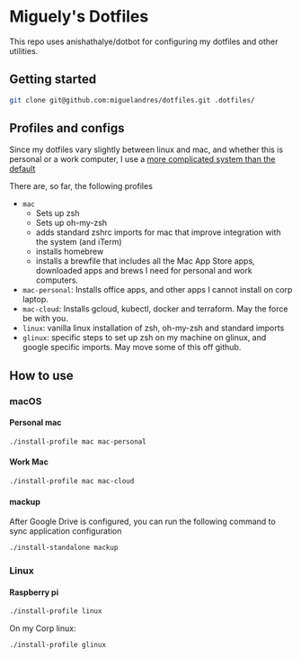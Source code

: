 # Miguely's Dotfiles

This repo uses anishathalye/dotbot for configuring my dotfiles and other utilities.

## Getting started

```sh
git clone git@github.com:miguelandres/dotfiles.git .dotfiles/
```

## Profiles and configs

Since my dotfiles vary slightly between linux and mac, and whether this is personal or a work computer, I use a [more complicated system than the default](https://github.com/anishathalye/dotbot/wiki/Tips-and-Tricks#more-advanced-setup)

There are, so far, the following profiles

* `mac`
  * Sets up zsh
  * Sets up oh-my-zsh
  * adds standard zshrc imports for mac that improve integration with the system (and iTerm)
  * installs homebrew
  * installs a brewfile that includes all the Mac App Store apps, downloaded apps and brews I need for personal and work computers.
* `mac-personal`: Installs office apps, and other apps I cannot install on corp laptop.
* `mac-cloud`: Installs gcloud, kubectl, docker and terraform. May the force be with you.
* `linux`: vanilla linux installation of zsh, oh-my-zsh and standard imports
* `glinux`: specific steps to set up zsh on my machine on glinux, and google specific imports. May move some of this off github.

## How to use

### macOS

#### Personal mac

```sh
./install-profile mac mac-personal
```

#### Work Mac

```sh
./install-profile mac mac-cloud
```

#### mackup

After Google Drive is configured, you can run the following command to sync application configuration
```sh
./install-standalone mackup
```

### Linux
#### Raspberry pi

```sh
./install-profile linux
```

On my Corp linux:

```sh
./install-profile glinux
```
